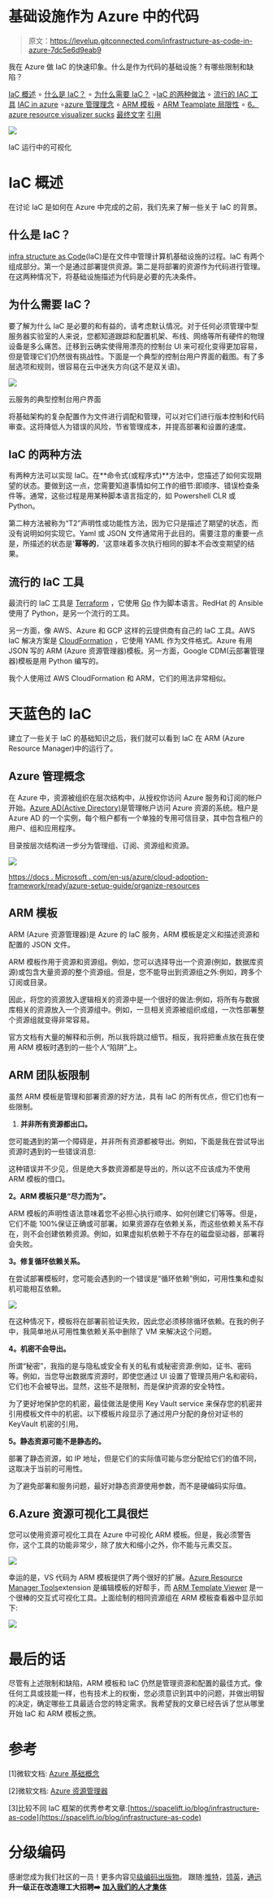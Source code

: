 # 基础设施作为 Azure 中的代码

> 原文：<https://levelup.gitconnected.com/infrastructure-as-code-in-azure-7dc5e6d9eab9>

我在 Azure 做 IaC 的快速印象。什么是作为代码的基础设施？有哪些限制和缺陷？

[IaC 概述](#f5a2)
∘ [什么是 IaC？](#5e01)
∘ [为什么需要 IaC？](#5d36)
∘[IaC 的两种做法](#df75)
∘ [流行的 IAC 工具](#e78a)
[IAC in azure](#eede)
∘[azure 管理理念](#a462)
∘ [ARM 模板](#30cc)
∘ [ARM Teamplate 局限性](#bf30)
∘ [6。azure resource visualizer sucks](#a782)
[最终文字](#4c32)
[引用](#431c)

![](img/91d1bff7032808fc56f99e7d10404389.png)

IaC 运行中的可视化

# IaC 概述

在讨论 IaC 是如何在 Azure 中完成的之前，我们先来了解一些关于 IaC 的背景。

## 什么是 IaC？

[infra structure as Code](https://en.wikipedia.org/wiki/Infrastructure_as_code)(IaC)是在文件中管理计算机基础设施的过程。IaC 有两个组成部分。第一个是通过部署提供资源。第二是将部署的资源作为代码进行管理。在这两种情况下，将基础设施描述为代码是必要的先决条件。

## 为什么需要 IaC？

要了解为什么 IaC 是必要的和有益的，请考虑默认情况。对于任何必须管理中型服务器实验室的人来说，您都知道跟踪和配置机架、布线、网络等所有硬件的物理设备是多么痛苦。迁移到云确实使得用漂亮的控制台 UI 来可视化变得更加容易，但是管理它们仍然很有挑战性。下面是一个典型的控制台用户界面的截图。有了多层选项和规则，很容易在云中迷失方向(这不是双关语)。

![](img/e63b1f34f6303b504322f56467077286.png)

云服务的典型控制台用户界面

将基础架构的复杂配置作为文件进行调配和管理，可以对它们进行版本控制和代码审查。这将降低人为错误的风险，节省管理成本，并提高部署和设置的速度。

## IaC 的两种方法

有两种方法可以实现 IaC。在**命令式(或程序式)**方法中，您描述了如何实现期望的状态。要做到这一点，您需要知道事情如何工作的细节:即顺序、错误检查条件等。通常，这些过程是用某种脚本语言指定的，如 Powershell CLR 或 Python。

第二种方法被称为“T2”声明性或功能性方法，因为它只是描述了期望的状态，而没有说明如何实现它。Yaml 或 JSON 文件通常用于此目的。需要注意的重要一点是，所描述的状态是'**幂等的**，'这意味着多次执行相同的脚本不会改变期望的结果。

## 流行的 IaC 工具

最流行的 IaC 工具是 [Terraform](https://www.terraform.io/) ，它使用 [Go](https://en.wikipedia.org/wiki/Go_(programming_language)) 作为脚本语言。RedHat 的 Ansible 使用了 Python，是另一个流行的工具。

另一方面，像 AWS、Azure 和 GCP 这样的云提供商有自己的 IaC 工具。AWS IaC 解决方案是 [CloudFormation](https://aws.amazon.com/cloudformation/) ，它使用 YAML 作为文件格式。Azure 有用 JSON 写的 ARM (Azure 资源管理器)模板。另一方面，Google CDM(云部署管理器)模板是用 Python 编写的。

我个人使用过 AWS CloudFormation 和 ARM，它们的用法非常相似。

# 天蓝色的 IaC

建立了一些关于 IaC 的基础知识之后，我们就可以看到 IaC 在 ARM (Azure Resource Manager)中的运行了。

## Azure 管理概念

在 Azure 中，资源被组织在层次结构中，从授权你访问 Azure 服务和订阅的帐户开始。[Azure AD(Active Directory)](https://en.wikipedia.org/wiki/Microsoft_Azure_Active_Directory)是管理帐户访问 Azure 资源的系统。租户是 Azure AD 的一个实例，每个租户都有一个单独的专用可信目录，其中包含租户的用户、组和应用程序。

目录按层次结构进一步分为管理组、订阅、资源组和资源。

![](img/13ddc273f6b1ae3906075966815883d5.png)

[https://docs . Microsoft . com/en-us/azure/cloud-adoption-framework/ready/azure-setup-guide/organize-resources](https://docs.microsoft.com/en-us/azure/cloud-adoption-framework/ready/azure-setup-guide/organize-resources)

## ARM 模板

ARM (Azure 资源管理器)是 Azure 的 IaC 服务，ARM 模板是定义和描述资源和配置的 JSON 文件。

ARM 模板作用于资源和资源组。例如，您可以选择导出一个资源(例如，数据库资源)或包含大量资源的整个资源组。但是，您不能导出到资源组之外:例如，跨多个订阅或目录。

因此，将您的资源放入逻辑相关的资源中是一个很好的做法:例如，将所有与数据库相关的资源放入一个资源组中。例如，一旦相关资源被组织成组，一次性部署整个资源组就变得非常容易。

官方文档有大量的解释和示例，所以我将跳过细节。相反，我将把重点放在我在使用 ARM 模板时遇到的一些个人“陷阱”上。

## ARM 团队板限制

虽然 ARM 模板是管理和部署资源的好方法，具有 IaC 的所有优点，但它们也有一些限制。

1.  **并非所有资源都出口。**

您可能遇到的第一个障碍是，并非所有资源都被导出。例如，下面是我在尝试导出资源时遇到的一些错误消息:

这种错误并不少见，但是绝大多数资源都是导出的，所以这不应该成为不使用 ARM 模板的借口。

**2。ARM 模板只是“尽力而为”。**

ARM 模板的声明性语法意味着您不必担心执行顺序、如何创建它们等等。但是，它们不能 100%保证正确或可部署。如果资源存在依赖关系，而这些依赖关系不存在，则不会创建依赖资源。例如，如果虚拟机依赖于不存在的磁盘驱动器，部署将会失败。

**3。修复循环依赖关系。**

在尝试部署模板时，您可能会遇到的一个错误是“循环依赖”例如，可用性集和虚拟机可能相互依赖。

![](img/70af5bcc802c2183093edf7f0b6ef4f3.png)

在这种情况下，模板将在部署前验证失败，因此您必须移除循环依赖。在我的例子中，我简单地从可用性集依赖关系中删除了 VM 来解决这个问题。

**4。机密不会导出。**

所谓“秘密”，我指的是与隐私或安全有关的私有或秘密资源:例如，证书、密码等。例如，当您导出数据库资源时，即使您通过 UI 设置了管理员用户名和密码，它们也不会被导出。显然，这些不是限制，而是保护资源的安全特性。

为了更好地保护您的机密，最佳做法是使用 Key Vault service 来保存您的机密并引用模板文件中的机密。以下模板片段显示了通过用户分配的身份对证书的 KeyVault 机密的引用。

**5。静态资源可能不是静态的。**

部署了静态资源，如 IP 地址，但是它们的实际值可能与您分配给它们的值不同，这取决于当前的可用性。

为了避免部署和服务问题，最好对静态资源使用参数，而不是硬编码实际值。

## 6.Azure 资源可视化工具很烂

您可以使用资源可视化工具在 Azure 中可视化 ARM 模板。但是，我必须警告你，这个工具的功能非常少，除了放大和缩小之外，你不能与元素交互。

![](img/3223340fa011efc8b715cedd6836f13f.png)

幸运的是，VS 代码为 ARM 模板提供了两个很好的扩展。[Azure Resource Manager Tools](https://docs.microsoft.com/en-us/azure/azure-resource-manager/templates/quickstart-create-templates-use-visual-studio-code?tabs=CLI)extension 是编辑模板的好帮手，而 [ARM Template Viewer](https://marketplace.visualstudio.com/items?itemName=bencoleman.armview) 是一个很棒的交互式可视化工具。上面绘制的相同资源组在 ARM 模板查看器中显示如下:

![](img/91d1bff7032808fc56f99e7d10404389.png)

# 最后的话

尽管有上述限制和缺陷，ARM 模板和 IaC 仍然是管理资源和配置的最佳方式。像任何工具或技能一样，也有技术上的权衡，您必须意识到其中的问题，并做出明智的决定，确定哪些工具最适合您的特定需求。我希望我的文章已经告诉了您从哪里开始 IaC 和 ARM 模板之旅。

# 参考

[1]微软文档: [Azure 基础概念](https://docs.microsoft.com/en-us/azure/cloud-adoption-framework/ready/considerations/fundamental-concepts)

[2]微软文档: [Azure 资源管理器](https://docs.microsoft.com/en-us/azure/azure-resource-manager/management/overview)

[3]比较不同 IaC 框架的优秀参考文章:[https://spacelift.io/blog/infrastructure-as-code](https://spacelift.io/blog/infrastructure-as-code)

# 分级编码

感谢您成为我们社区的一员！更多内容见[级编码出版物](https://levelup.gitconnected.com/)。
跟随:[推特](https://twitter.com/gitconnected)，[领英](https://www.linkedin.com/company/gitconnected)，[通迅](https://newsletter.levelup.dev/)
**升一级正在改造理工大招聘➡️** [**加入我们的人才集体**](https://jobs.levelup.dev/talent/welcome?referral=true)